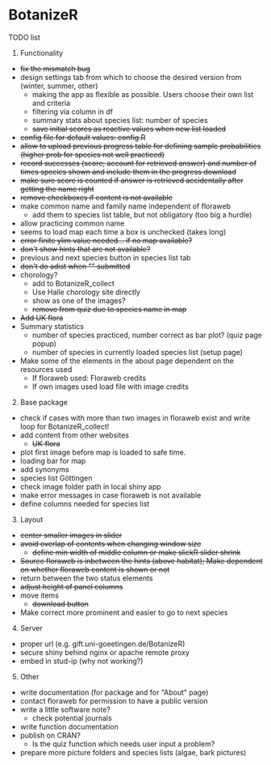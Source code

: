 # BotanizeR

TODO list

1. Functionality
* ~~fix the mismatch bug~~
* design settings tab from which to choose the desired version from (winter, summer, other)
  - making the app as flexible as possible. Users choose their own list and criteria
  - filtering via column in df
  - summary stats about species list: number of species
  - ~~save initial scores as reactive values when new list loaded~~
* ~~config file for default values: config.R~~
* ~~allow to upload previous progress table for defining sample probabilities (higher prob for species not well practiced)~~
* ~~record successes (score; account for retrieved answer) and number of times species shown and include them in the progress download~~
* ~~make sure score is counted if answer is retrieved accidentally after getting the name right~~
* ~~remove checkboxes if content is not available~~
* make common name and family name independent of floraweb
  - add them to species list table, but not obligatory (too big a hurdle)
* allow practicing common name
* seems to load map each time a box is unchecked (takes long)
* ~~error finite ylim value needed... if no map available?~~
* ~~don't show hints that are not available?~~
* previous and next species button in species list tab
* ~~don't do adist when "" submitted~~
* chorology?
  - add to BotanizeR_collect
  - Use Halle chorology site directly
  - show as one of the images?
  - ~~remove from quiz due to species name in map~~
* ~~Add UK flora~~
* Summary statistics
  - number of species practiced, number correct as bar plot? (quiz page popup)
  - number of species in currently loaded species list (setup page)
* Make some of the elements in the about page dependent on the resources used
  - If floraweb used: Floraweb credits
  - If own images used load file with image credits

2. Base package
* check if cases with more than two images in floraweb exist and write loop for BotanizeR_collect!
* add content from other websites
  - ~~UK-flora~~
* plot first image before map is loaded to safe time.
* loading bar for map
* add synonyms
* species list Göttingen
* check image folder path in local shiny app
* make error messages in case floraweb is not available
* define columns needed for species list

3. Layout
* ~~center smaller images in slider~~
* ~~avoid overlap of contents when changing window size~~
  - ~~define min width of middle column or make slickR slider shrink~~
* ~~Source floraweb is inbetween the hints (above habitat); Make dependent on whether floraweb content is shown or not~~
* return between the two status elements
* ~~adjust height of panel columns~~
* move items
  - ~~download button~~
* Make correct more prominent and easier to go to next species  

4. Server
* proper url (e.g. gift.uni-goeetingen.de/BotanizeR)
* secure shiny behind nginx or apache remote proxy
* embed in stud-ip (why not working?)

5. Other
* write documentation (for package and for "About" page)
* contact floraweb for permission to have a public version
* write a little software note?
  - check potential journals
* write function documentation
* publish on CRAN?
  - Is the quiz function which needs user input a problem?
* prepare more picture folders and species lists (algae, bark pictures)

